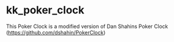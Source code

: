 # kk_poker_clock
This Poker Clock is a modified version of Dan Shahins Poker Clock (https://github.com/dshahin/PokerClock)
